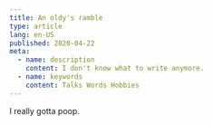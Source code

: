 ```yaml
---
title: An oldy's ramble
type: article
lang: en-US
published: 2020-04-22
meta:
  - name: description
    content: I don't know what to write anymore.
  - name: keywords
    content: Talks Words Hobbies
---
```


I really gotta poop.
